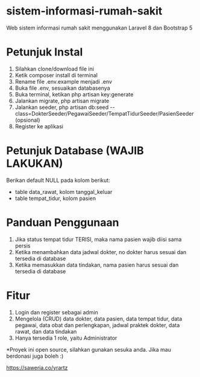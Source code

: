 # sistem-informasi-rumah-sakit
Web sistem informasi rumah sakit menggunakan Laravel 8 dan Bootstrap 5

# Petunjuk Instal
1. Silahkan clone/download file ini
1. Ketik composer install di terminal
2. Rename file .env.example menjadi .env
3. Buka file .env, sesuaikan databasenya
4. Buka terminal, ketikan php artisan key:generate
5. Jalankan migrate, php artisan migrate
6. Jalankan seeder, php artisan db:seed --class=DokterSeeder/PegawaiSeeder/TempatTidurSeeder/PasienSeeder (opsional)
7. Register ke aplikasi

# Petunjuk Database (WAJIB LAKUKAN)
Berikan default NULL pada kolom berikut:
- table data_rawat, kolom tanggal_keluar
- table tempat_tidur, kolom pasien

# Panduan Penggunaan
1. Jika status tempat tidur TERISI, maka nama pasien wajib diisi sama persis
2. Ketika menambahkan data jadwal dokter, no dokter harus sesuai dan tersedia di database
3. Ketika memasukkan data tindakan, nama pasien harus sesuai dan tersedia di database

# Fitur
1. Login dan register sebagai admin
2. Mengelola (CRUD) data dokter, data pasien, data tempat tidur, data pegawai, data obat dan perlengkapan, jadwal praktek dokter, data rawat, dan data tindakan
3. Hanya tersedia 1 role, yaitu Administrator

*Proyek ini open source, silahkan gunakan sesuka anda. Jika mau berdonasi juga boleh :)

https://saweria.co/yrartz
